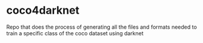 # coco4darknet
Repo that does the process of generating all the files and formats needed to train a specific class of the coco dataset using darknet
